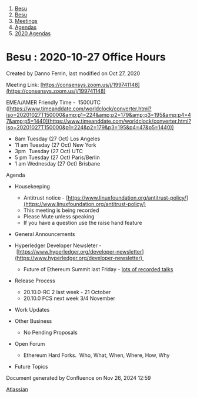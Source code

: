 1. [Besu](index.html)
2. [Besu](Besu_22151173.html)
3. [Meetings](Meetings_22153838.html)
4. [Agendas](Agendas_22153868.html)
5. [2020 Agendas](2020-Agendas_22154139.html)

# Besu : 2020-10-27 Office Hours

Created by Danno Ferrin, last modified on Oct 27, 2020

Meeting Link: [https://consensys.zoom.us/j/199741148](https://consensys.zoom.us/j/199741148)

EMEA/AMER Friendly Time -  1500UTC ([https://www.timeanddate.com/worldclock/converter.html?iso=20201027T150000&amp;p1=224&amp;p2=179&amp;p3=195&amp;p4=47&amp;p5=1440](https://www.timeanddate.com/worldclock/converter.html?iso=20201027T150000&p1=224&p2=179&p3=195&p4=47&p5=1440))

- 8am Tuesday (27 Oct) Los Angeles
- 11 am Tuesday (27 Oct) New York
- 3pm  Tuesday (27 Oct) UTC
- 5 pm Tuesday (27 Oct) Paris/Berlin
- 1 am Wednesday (27 Oct) Brisbane

Agenda

- Housekeeping
  
  - Antitrust notice - [https://www.linuxfoundation.org/antitrust-policy/](https://www.linuxfoundation.org/antitrust-policy/)
  - This meeting is being recorded
  - Please Mute unless speaking
  - If you have a question use the raise hand feature
- General Announcements
- Hyperledger Developer Newsleter - [https://www.hyperledger.org/developer-newsletter](https://www.hyperledger.org/developer-newsletter) 
  
  - Future of Ethereum Summit last Friday - [lots of recorded talks](https://ethonline.org/future/)
- Release Process
  
  - 20.10.0-RC 2 last week - 21 October
  - 20.10.0 FCS next week 3/4 November
- Work Updates
- Other Business
  
  - No Pending Proposals
- Open Forum
  
  - Ethereum Hard Forks.  Who, What, When, Where, How, Why
- Future Topics

Document generated by Confluence on Nov 26, 2024 12:59

[Atlassian](http://www.atlassian.com/)
